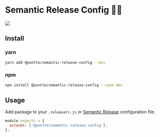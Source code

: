 # Semantic Release Config 🤖🛵

![](https://github.com/pontte/semantic-release-config/workflows/promote-prod-from-preprod-branch/badge.svg)

## Install

### yarn

```sh
yarn add @pontte/semantic-release-config --dev
```

### npm

```sh
npm install @pontte/semantic-release-config --save-dev
```

## Usage

Add package to your `.releaserc.js` or [Semantic Release](https://github.com/semantic-release/semantic-release/blob/master/docs/usage/configuration.md#configuration-file) configuration file.

```js
module.exports = {
  extends: ['@pontte/semantic-release-config'],
};
```
